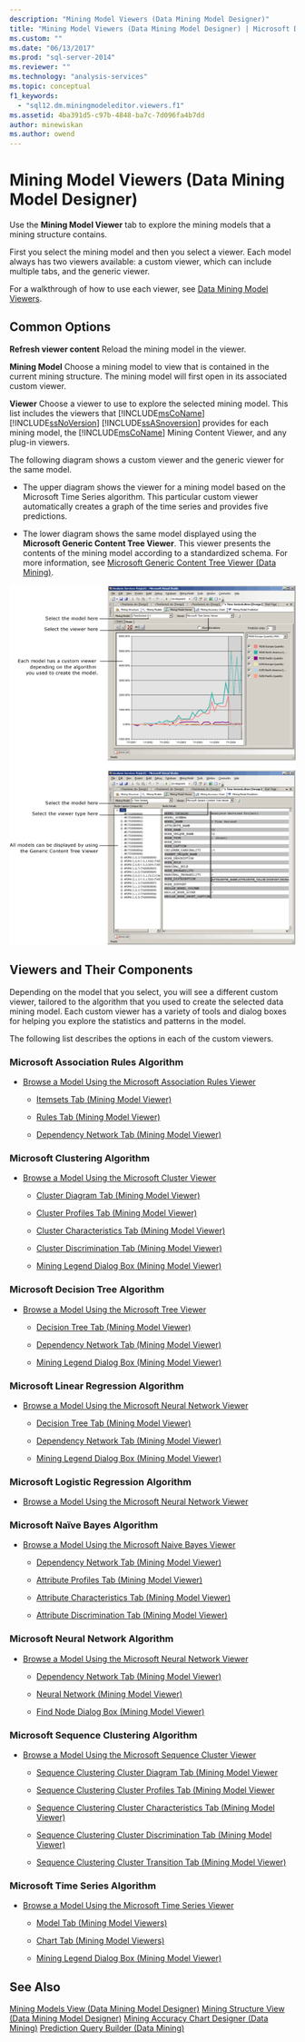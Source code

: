 ```yaml
---
description: "Mining Model Viewers (Data Mining Model Designer)"
title: "Mining Model Viewers (Data Mining Model Designer) | Microsoft Docs"
ms.custom: ""
ms.date: "06/13/2017"
ms.prod: "sql-server-2014"
ms.reviewer: ""
ms.technology: "analysis-services"
ms.topic: conceptual
f1_keywords: 
  - "sql12.dm.miningmodeleditor.viewers.f1"
ms.assetid: 4ba391d5-c97b-4848-ba7c-7d096fa4b7dd
author: minewiskan
ms.author: owend
---
```

# Mining Model Viewers (Data Mining Model Designer)
  Use the **Mining Model Viewer** tab to explore the mining models that a mining structure contains.

 First you select the mining model and then you select a viewer. Each model always has two viewers available: a custom viewer, which can include multiple tabs, and the generic viewer.

 For a walkthrough of how to use each viewer, see [Data Mining Model Viewers](data-mining/data-mining-model-viewers.md).

## Common Options
 **Refresh viewer content**
 Reload the mining model in the viewer.

 **Mining Model**
 Choose a mining model to view that is contained in the current mining structure. The mining model will first open in its associated custom viewer.

 **Viewer**
 Choose a viewer to use to explore the selected mining model. This list includes the viewers that [!INCLUDE[msCoName](../includes/msconame-md.md)] [!INCLUDE[ssNoVersion](../includes/ssnoversion-md.md)] [!INCLUDE[ssASnoversion](../includes/ssasnoversion-md.md)] provides for each mining model, the [!INCLUDE[msCoName](../includes/msconame-md.md)] Mining Content Viewer, and any plug-in viewers.

 The following diagram shows a custom viewer and the generic viewer for the same model.

-   The upper diagram shows the viewer for a mining model based on the Microsoft Time Series algorithm. This particular custom viewer automatically creates a graph of the time series and provides five predictions.

-   The lower diagram shows the same model displayed using the **Microsoft Generic Content Tree Viewer**. This viewer presents the contents of the mining model according to a standardized schema. For more information, see [Microsoft Generic Content Tree Viewer &#40;Data Mining&#41;](microsoft-generic-content-tree-viewer-data-mining.md).

 ![Overview of mining model designer](media/generic-mining-model-tab1.gif "Overview of mining model designer")

## Viewers and Their Components
 Depending on the model that you select, you will see a different custom viewer, tailored to the algorithm that you used to create the selected data mining model. Each custom viewer has a variety of tools and dialog boxes for helping you explore the statistics and patterns in the model.

 The following list describes the options in each of the custom viewers.

### Microsoft Association Rules Algorithm

-   [Browse a Model Using the Microsoft Association Rules Viewer](data-mining/browse-a-model-using-the-microsoft-association-rules-viewer.md)

    -   [Itemsets Tab &#40;Mining Model Viewer&#41;](itemsets-tab-mining-model-viewer.md)

    -   [Rules Tab &#40;Mining Model Viewer&#41;](rules-tab-mining-model-viewer.md)

    -   [Dependency Network Tab &#40;Mining Model Viewer&#41;](dependency-network-tab-mining-model-viewer.md)

### Microsoft Clustering Algorithm

-   [Browse a Model Using the Microsoft Cluster Viewer](data-mining/browse-a-model-using-the-microsoft-cluster-viewer.md)

    -   [Cluster Diagram Tab &#40;Mining Model Viewer&#41;](cluster-diagram-tab-mining-model-viewer.md)

    -   [Cluster Profiles Tab &#40;Mining Model Viewer&#41;](cluster-profiles-tab-mining-model-viewer.md)

    -   [Cluster Characteristics Tab &#40;Mining Model Viewer&#41;](cluster-characteristics-tab-mining-model-viewer.md)

    -   [Cluster Discrimination Tab &#40;Mining Model Viewer&#41;](cluster-discrimination-tab-mining-model-viewer.md)

    -   [Mining Legend Dialog Box &#40;Mining Model Viewer&#41;](mining-legend-dialog-box-mining-model-viewer.md)

### Microsoft Decision Tree Algorithm

-   [Browse a Model Using the Microsoft Tree Viewer](data-mining/browse-a-model-using-the-microsoft-tree-viewer.md)

    -   [Decision Tree Tab &#40;Mining Model Viewer&#41;](decision-tree-tab-mining-model-viewer.md)

    -   [Dependency Network Tab &#40;Mining Model Viewer&#41;](dependency-network-tab-mining-model-viewer.md)

    -   [Mining Legend Dialog Box &#40;Mining Model Viewer&#41;](mining-legend-dialog-box-mining-model-viewer.md)

### Microsoft Linear Regression Algorithm

-   [Browse a Model Using the Microsoft Neural Network Viewer](data-mining/browse-a-model-using-the-microsoft-neural-network-viewer.md)

    -   [Decision Tree Tab &#40;Mining Model Viewer&#41;](decision-tree-tab-mining-model-viewer.md)

    -   [Dependency Network Tab &#40;Mining Model Viewer&#41;](dependency-network-tab-mining-model-viewer.md)

    -   [Mining Legend Dialog Box &#40;Mining Model Viewer&#41;](mining-legend-dialog-box-mining-model-viewer.md)

### Microsoft Logistic Regression Algorithm

-   [Browse a Model Using the Microsoft Neural Network Viewer](data-mining/browse-a-model-using-the-microsoft-neural-network-viewer.md)

### Microsoft Naïve Bayes Algorithm

-   [Browse a Model Using the Microsoft Naive Bayes Viewer](data-mining/browse-a-model-using-the-microsoft-naive-bayes-viewer.md)

    -   [Dependency Network Tab &#40;Mining Model Viewer&#41;](dependency-network-tab-mining-model-viewer.md)

    -   [Attribute Profiles Tab &#40;Mining Model Viewer&#41;](attribute-profiles-tab-mining-model-viewer.md)

    -   [Attribute Characteristics Tab &#40;Mining Model Viewer&#41;](attribute-characteristics-tab-mining-model-viewer.md)

    -   [Attribute Discrimination Tab &#40;Mining Model Viewer&#41;](attribute-discrimination-tab-mining-model-viewer.md)

### Microsoft Neural Network Algorithm

-   [Browse a Model Using the Microsoft Neural Network Viewer](data-mining/browse-a-model-using-the-microsoft-neural-network-viewer.md)

    -   [Dependency Network Tab &#40;Mining Model Viewer&#41;](dependency-network-tab-mining-model-viewer.md)

    -   [Neural Network &#40;Mining Model Viewer&#41;](neural-network-mining-model-viewer.md)

    -   [Find Node Dialog Box &#40;Mining Model Viewer&#41;](find-node-dialog-box-mining-model-viewer.md)

### Microsoft Sequence Clustering Algorithm

-   [Browse a Model Using the Microsoft Sequence Cluster Viewer](data-mining/browse-a-model-using-the-microsoft-sequence-cluster-viewer.md)

    -   [Sequence Clustering Cluster Diagram Tab &#40;Mining Model Viewer](sequence-clustering-cluster-diagram-tab-mining-model-viewer.md)

    -   [Sequence Clustering Cluster Profiles Tab &#40;Mining Model Viewer](sequence-clustering-cluster-profiles-tab-mining-model-viewer.md)

    -   [Sequence Clustering Cluster Characteristics Tab &#40;Mining Model Viewer&#41;](sequence-clustering-cluster-characteristics-tab-mining-model-viewer.md)

    -   [Sequence Clustering Cluster Discrimination Tab &#40;Mining Model Viewer&#41;](sequence-clustering-cluster-discrimination-tab-mining-model-viewer.md)

    -   [Sequence Clustering Cluster Transition Tab &#40;Mining Model Viewer&#41;](sequence-clustering-cluster-transition-tab-mining-model-viewer.md)

### Microsoft Time Series Algorithm

-   [Browse a Model Using the Microsoft Time Series Viewer](data-mining/browse-a-model-using-the-microsoft-time-series-viewer.md)

    -   [Model Tab &#40;Mining Model Viewers&#41;](model-tab-mining-model-viewers.md)

    -   [Chart Tab &#40;Mining Model Viewers&#41;](chart-tab-mining-model-viewers.md)

    -   [Mining Legend Dialog Box &#40;Mining Model Viewer&#41;](mining-legend-dialog-box-mining-model-viewer.md)

## See Also
 [Mining Models View &#40;Data Mining Model Designer&#41;](mining-models-view-data-mining-model-designer.md) 
 [Mining Structure View &#40;Data Mining Model Designer&#41;](mining-structure-view-data-mining-model-designer.md) 
 [Mining Accuracy Chart Designer &#40;Data Mining&#41;](mining-accuracy-chart-designer-data-mining.md) 
 [Prediction Query Builder &#40;Data Mining&#41;](prediction-query-builder-data-mining.md)


